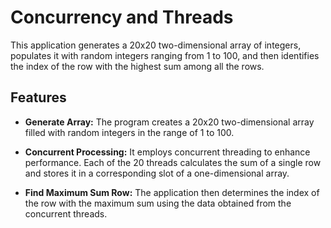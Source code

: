 # Concurrency and Threads

This application generates a 20x20 two-dimensional array of integers, populates it with random integers ranging from 1 to 100, and then identifies the index of the row with the highest sum among all the rows.

## Features

- **Generate Array:** The program creates a 20x20 two-dimensional array filled with random integers in the range of 1 to 100.

- **Concurrent Processing:** It employs concurrent threading to enhance performance. Each of the 20 threads calculates the sum of a single row and stores it in a corresponding slot of a one-dimensional array.

- **Find Maximum Sum Row:** The application then determines the index of the row with the maximum sum using the data obtained from the concurrent threads.
